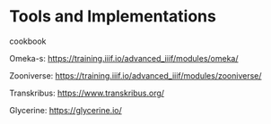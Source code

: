 # Tools and Implementations


cookbook


Omeka-s: https://training.iiif.io/advanced_iiif/modules/omeka/

Zooniverse: https://training.iiif.io/advanced_iiif/modules/zooniverse/

Transkribus: https://www.transkribus.org/

Glycerine: https://glycerine.io/ 